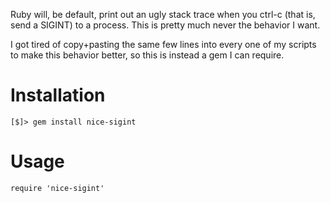 Ruby will, be default, print out an ugly stack trace when you ctrl-c (that is,
send a SIGINT) to a process.  This is pretty much never the behavior I want.

I got tired of copy+pasting the same few lines into every one of my scripts to
make this behavior better, so this is instead a gem I can require.

# Installation

    [$]> gem install nice-sigint

# Usage

    require 'nice-sigint'

